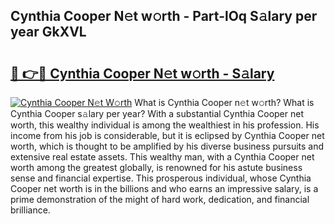 ## Cynthia Cooper N𝚎t w𝚘rth - Part-lOq S𝚊lary per year GkXVL

# <h2><a href="http://gc127jx.nevu.top/?p=Cynthia+Cooper">🔗 👉🔴 Cynthia Cooper N𝚎t w𝚘rth - S𝚊lary</a></h2>

[![Cynthia Cooper N𝚎t W𝚘rth](https://i.imgur.com/Oavwk0R.jpeg)](http://gc127jx.nevu.top/?p=Cynthia+Cooper)
What is Cynthia Cooper n𝚎t w𝚘rth? What is Cynthia Cooper s𝚊lary per year?
With a substantial Cynthia Cooper net worth, this wealthy individual is among the wealthiest in his profession. His income from his job is considerable, but it is eclipsed by Cynthia Cooper net worth, which is thought to be amplified by his diverse business pursuits and extensive real estate assets. This wealthy man, with a Cynthia Cooper net worth among the greatest globally, is renowned for his astute business sense and financial expertise. This prosperous individual, whose Cynthia Cooper net worth is in the billions and who earns an impressive salary, is a prime demonstration of the might of hard work, dedication, and financial brilliance.
